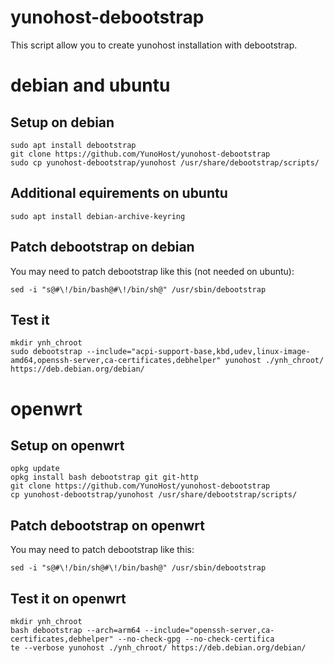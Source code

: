 # yunohost-debootstrap
This script allow you to create yunohost installation with debootstrap.

# debian and ubuntu

## Setup on debian

```
sudo apt install debootstrap
git clone https://github.com/YunoHost/yunohost-debootstrap
sudo cp yunohost-debootstrap/yunohost /usr/share/debootstrap/scripts/
```

## Additional equirements on ubuntu

```
sudo apt install debian-archive-keyring
```

## Patch debootstrap on debian
You may need to patch debootstrap like this (not needed on ubuntu):
```
sed -i "s@#\!/bin/bash@#\!/bin/sh@" /usr/sbin/debootstrap
```

## Test it
```
mkdir ynh_chroot
sudo debootstrap --include="acpi-support-base,kbd,udev,linux-image-amd64,openssh-server,ca-certificates,debhelper" yunohost ./ynh_chroot/ https://deb.debian.org/debian/
```

# openwrt

## Setup on openwrt
```
opkg update
opkg install bash debootstrap git git-http
git clone https://github.com/YunoHost/yunohost-debootstrap
cp yunohost-debootstrap/yunohost /usr/share/debootstrap/scripts/
```

## Patch debootstrap on openwrt
You may need to patch debootstrap like this:
```
sed -i "s@#\!/bin/sh@#\!/bin/bash@" /usr/sbin/debootstrap
```

## Test it on openwrt
```
mkdir ynh_chroot
bash debootstrap --arch=arm64 --include="openssh-server,ca-certificates,debhelper" --no-check-gpg --no-check-certifica
te --verbose yunohost ./ynh_chroot/ https://deb.debian.org/debian/
```
